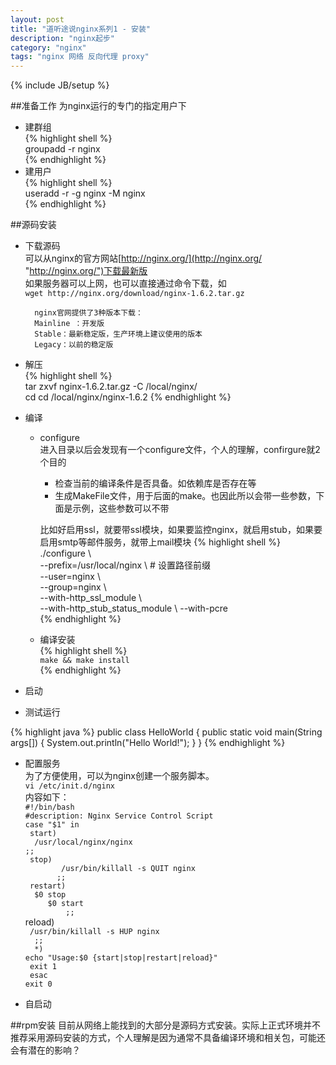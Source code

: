 ```yaml
---
layout: post
title: "道听途说nginx系列1 - 安装"
description: "nginx起步"
category: "nginx"
tags: "nginx 网络 反向代理 proxy"
---
```

{% include JB/setup %}

##准备工作
为nginx运行的专门的指定用户下  

*  建群组  
{% highlight shell %}  
  groupadd -r nginx  
{% endhighlight  %}
*	建用户  
{% highlight shell %}   
  useradd -r -g nginx -M nginx  
{% endhighlight  %}

##源码安装
* 下载源码  
  可以从nginx的官方网站[http://nginx.org/](http://nginx.org/ "http://nginx.org/")下载最新版  
  如果服务器可以上网，也可以直接通过命令下载，如  
  `wget http://nginx.org/download/nginx-1.6.2.tar.gz`
  
		nginx官网提供了3种版本下载：
		Mainline ：开发版
		Stable：最新稳定版，生产环境上建议使用的版本
		Legacy：以前的稳定版

* 解压  
{% highlight shell %}  
  tar  zxvf  nginx-1.6.2.tar.gz  -C /local/nginx/  
  cd cd  /local/nginx/nginx-1.6.2
{% endhighlight  %}  
* 编译  
	* configure  
		进入目录以后会发现有一个configure文件，个人的理解，confirgure就2个目的
		* 检查当前的编译条件是否具备。如依赖库是否存在等
		* 生成MakeFile文件，用于后面的make。也因此所以会带一些参数，下面是示例，这些参数可以不带
	
		比如好启用ssl，就要带ssl模块，如果要监控nginx，就启用stub，如果要启用smtp等邮件服务，就带上mail模块
{% highlight shell %}  
  ./configure \  
  --prefix=/usr/local/nginx \   # 设置路径前缀  
  --user=nginx \  
  --group=nginx \  
  --with-http_ssl_module \  
  --with-http_stub_status_module \ 
  --with-pcre  
{% endhighlight  %}  

	* 编译安装  
{% highlight shell %}  
	`make && make install`	
{% endhighlight  %}  

* 启动  

* 测试运行


{% highlight java %}
public class HelloWorld {
    public static void main(String args[]) {
      System.out.println("Hello World!");
    }
}
{% endhighlight %}

* 配置服务  
	为了方便使用，可以为nginx创建一个服务脚本。  
    `vi /etc/init.d/nginx`  
    内容如下：  
	    `#!/bin/bash`  
	 	`#description: Nginx Service Control Script`  
	 	`case "$1" in`  
		  ` start)`  
		  	`  /usr/local/nginx/nginx`  
		  `;;`  
	     ` stop)`  
	  `        /usr/bin/killall -s QUIT nginx`  
	      `       ;;`  
	  ` restart)`  
	        `  $0 stop`  
	     `     $0 start`  
	 `         ;;`  
	       reload)  
	         ` /usr/bin/killall -s HUP nginx`  
	        `  ;;`  
	 `  *)`  
	     `echo "Usage:$0 {start|stop|restart|reload}"`  
	    ` exit 1`  
	    ` esac`  
	     `exit 0  `

* 自启动
  

##rpm安装
  目前从网络上能找到的大部分是源码方式安装。实际上正式环境并不推荐采用源码安装的方式，个人理解是因为通常不具备编译环境和相关包，可能还会有潜在的影响？
